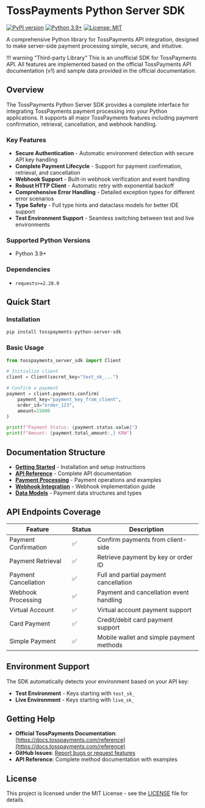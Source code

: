 # TossPayments Python Server SDK

[![PyPI version](https://badge.fury.io/py/tosspayments-python-server-sdk.svg)](https://badge.fury.io/py/tosspayments-python-server-sdk)
[![Python 3.9+](https://img.shields.io/badge/python-3.9+-blue.svg)](https://www.python.org/downloads/)
[![License: MIT](https://img.shields.io/badge/License-MIT-yellow.svg)](https://opensource.org/licenses/MIT)

A comprehensive Python library for TossPayments API integration, designed to make server-side payment processing simple, secure, and intuitive.

!!! warning "Third-party Library"
    This is an unofficial SDK for TossPayments API. All features are implemented based on the official TossPayments API documentation (v1) and sample data provided in the official documentation.

## Overview

The TossPayments Python Server SDK provides a complete interface for integrating TossPayments payment processing into your Python applications. It supports all major TossPayments features including payment confirmation, retrieval, cancellation, and webhook handling.

### Key Features

- **Secure Authentication** - Automatic environment detection with secure API key handling
- **Complete Payment Lifecycle** - Support for payment confirmation, retrieval, and cancellation
- **Webhook Support** - Built-in webhook verification and event handling
- **Robust HTTP Client** - Automatic retry with exponential backoff
- **Comprehensive Error Handling** - Detailed exception types for different error scenarios
- **Type Safety** - Full type hints and dataclass models for better IDE support
- **Test Environment Support** - Seamless switching between test and live environments

### Supported Python Versions

- Python 3.9+

### Dependencies

- `requests>=2.28.0`

## Quick Start

### Installation

```bash
pip install tosspayments-python-server-sdk
```

### Basic Usage

```python
from tosspayments_server_sdk import Client

# Initialize client
client = Client(secret_key="test_sk_...")

# Confirm a payment
payment = client.payments.confirm(
    payment_key="payment_key_from_client",
    order_id="order_123",
    amount=15000
)

print(f"Payment Status: {payment.status.value}")
print(f"Amount: {payment.total_amount:,} KRW")
```

## Documentation Structure

- **[Getting Started](getting-started/installation.md)** - Installation and setup instructions
- **[API Reference](api-reference/client.md)** - Complete API documentation
- **[Payment Processing](api-reference/payments.md)** - Payment operations and examples
- **[Webhook Integration](api-reference/webhooks.md)** - Webhook implementation guide
- **[Data Models](api-reference/models.md)** - Payment data structures and types

## API Endpoints Coverage

| Feature | Status | Description |
|---------|---------|-------------|
| Payment Confirmation | ✅ | Confirm payments from client-side |
| Payment Retrieval | ✅ | Retrieve payment by key or order ID |
| Payment Cancellation | ✅ | Full and partial payment cancellation |
| Webhook Processing | ✅ | Payment and cancellation event handling |
| Virtual Account | ✅ | Virtual account payment support |
| Card Payment | ✅ | Credit/debit card payment support |
| Simple Payment | ✅ | Mobile wallet and simple payment methods |

## Environment Support

The SDK automatically detects your environment based on your API key:

- **Test Environment** - Keys starting with `test_sk_`
- **Live Environment** - Keys starting with `live_sk_`

## Getting Help

- **Official TossPayments Documentation**: [https://docs.tosspayments.com/reference](https://docs.tosspayments.com/reference)
- **GitHub Issues**: [Report bugs or request features](https://github.com/jhwang0801/tosspayments-python-server-sdk/issues)
- **API Reference**: Complete method documentation with examples

## License

This project is licensed under the MIT License - see the [LICENSE](https://github.com/jhwang0801/tosspayments-python-server-sdk/blob/main/LICENSE) file for details.